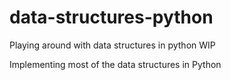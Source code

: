 # data-structures-python
Playing around with data structures in python WIP

Implementing most of the data structures in Python
